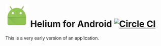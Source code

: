 # ![](app/src/main/res/mipmap-hdpi/ic_launcher.png) Helium for Android [![Circle CI](https://circleci.com/gh/gfx/Android-Hatebulet/tree/master.svg?style=svg)](https://circleci.com/gh/gfx/Android-Hatebulet/tree/master)

This is a very early version of an application.

